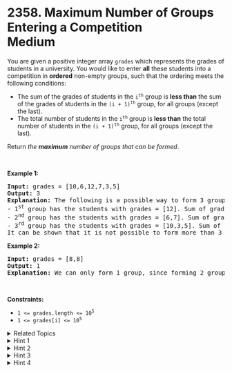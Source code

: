 
# 2358. Maximum Number of Groups Entering a Competition<br> Medium

<p>You are given a positive integer array <code>grades</code> which represents the grades of students in a university. You would like to enter <strong>all</strong> these students into a competition in <strong>ordered</strong> non-empty groups, such that the ordering meets the following conditions:</p>

<ul>
	<li>The sum of the grades of students in the <code>i<sup>th</sup></code> group is <strong>less than</strong> the sum of the grades of students in the <code>(i + 1)<sup>th</sup></code> group, for all groups (except the last).</li>
	<li>The total number of students in the <code>i<sup>th</sup></code> group is <strong>less than</strong> the total number of students in the <code>(i + 1)<sup>th</sup></code> group, for all groups (except the last).</li>
</ul>

<p>Return <em>the <strong>maximum</strong> number of groups that can be formed</em>.</p>

<p>&nbsp;</p>
<p><strong>Example 1:</strong></p>

<pre>
<strong>Input:</strong> grades = [10,6,12,7,3,5]
<strong>Output:</strong> 3
<strong>Explanation:</strong> The following is a possible way to form 3 groups of students:
- 1<sup>st</sup> group has the students with grades = [12]. Sum of grades: 12. Student count: 1
- 2<sup>nd</sup> group has the students with grades = [6,7]. Sum of grades: 6 + 7 = 13. Student count: 2
- 3<sup>rd</sup> group has the students with grades = [10,3,5]. Sum of grades: 10 + 3 + 5 = 18. Student count: 3
It can be shown that it is not possible to form more than 3 groups.
</pre>

<p><strong>Example 2:</strong></p>

<pre>
<strong>Input:</strong> grades = [8,8]
<strong>Output:</strong> 1
<strong>Explanation:</strong> We can only form 1 group, since forming 2 groups would lead to an equal number of students in both groups.
</pre>

<p>&nbsp;</p>
<p><strong>Constraints:</strong></p>

<ul>
	<li><code>1 &lt;= grades.length &lt;= 10<sup>5</sup></code></li>
	<li><code>1 &lt;= grades[i] &lt;= 10<sup>5</sup></code></li>
</ul>


<details>

<summary> Related Topics </summary>



</details>


<details>
<summary> Hint 1 </summary>
Would it be easier to place the students into valid groups after sorting them based on their grades in ascending order?
</details>

<details>
<summary> Hint 2 </summary>
Notice that, after sorting, we can separate them into groups of sizes 1, 2, 3, and so on.
</details>

<details>
<summary> Hint 3 </summary>
If the last group is invalid, we can merge it with the previous group.
</details>

<details>
<summary> Hint 4 </summary>
This creates the maximum number of groups because we always greedily form the smallest possible group.
</details>